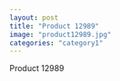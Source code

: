 ```yaml
---
layout: post
title: "Product 12989"
image: "product12989.jpg"
categories: "category1"
---
```

Product 12989
